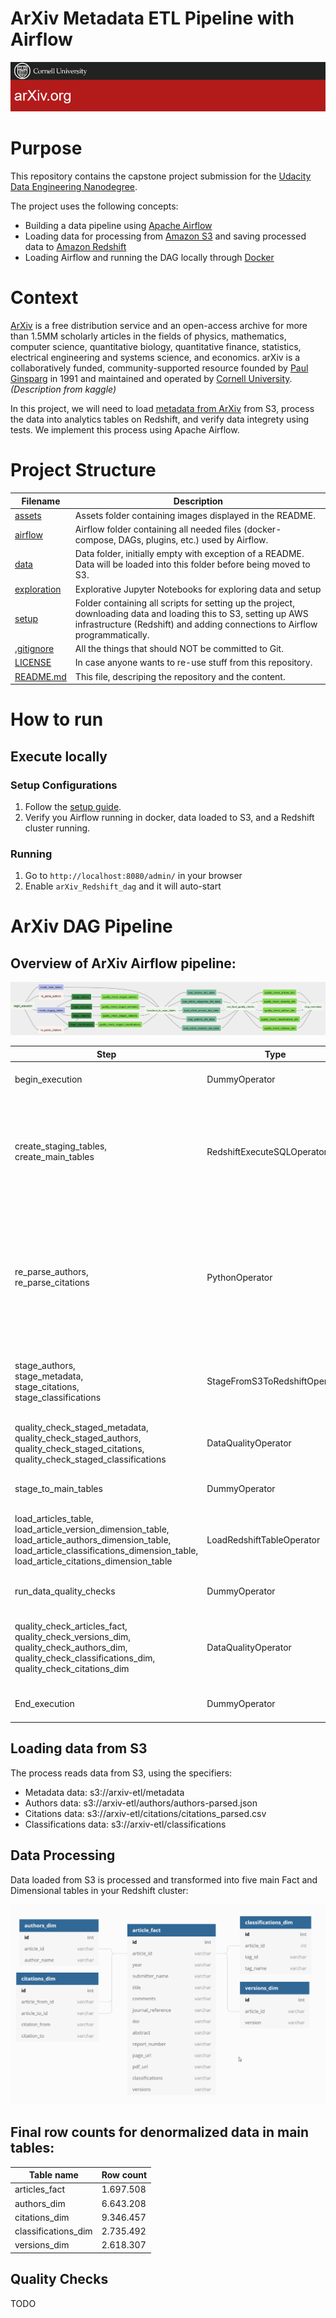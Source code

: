 # ArXiv Metadata ETL Pipeline with Airflow

![ArXiv banner](./assets/arxiv_banner.png "ArXiv.org")


# Purpose

This repository contains the capstone project submission for the [Udacity Data Engineering Nanodegree](https://www.udacity.com/course/data-engineer-nanodegree--nd027). 

The project uses the following concepts:
* Building a data pipeline using [Apache Airflow](https://airflow.apache.org/)
* Loading data for processing from [Amazon S3](https://aws.amazon.com/S3/) and saving processed data to [Amazon Redshift](https://aws.amazon.com/redshift/)
* Loading Airflow and running the DAG locally through [Docker](https://www.docker.com/)


# Context 

[ArXiv](https://arxiv.org/) is a free distribution service and an open-access archive for more than 1.5MM scholarly articles in the fields of physics, mathematics, computer science, quantitative biology, quantitative finance, statistics, electrical engineering and systems science, and economics. arXiv is a collaboratively funded, community-supported resource founded by [Paul Ginsparg](https://en.wikipedia.org/wiki/Paul_Ginsparg) in 1991 and maintained and operated by [Cornell University](https://www.cornell.edu/). *(Description from kaggle)*

In this project, we will need to load [metadata from ArXiv](https://www.kaggle.com/Cornell-University/arxiv) from S3, process the data into analytics tables on Redshift, and verify data integrety using tests. 
We implement this process using Apache Airflow.


# Project Structure

|Filename|Description|
|---|---|
|[assets](./assets/)| Assets folder containing images displayed in the README. |
|[airflow](./airflow/)| Airflow folder containing all needed files (docker-compose, DAGs, plugins, etc.) used by Airflow. |
|[data](./data/)| Data folder, initially empty with exception of a README. Data will be loaded into this folder before being moved to S3. |
|[exploration](./exploration/)| Explorative Jupyter Notebooks for exploring data and setup
|[setup](./setup/)| Folder containing all scripts for setting up the project, downloading data and loading this to S3, setting up AWS infrastructure (Redshift) and adding connections to Airflow programmatically. |
|[.gitignore](./.gitignore)| All the things that should NOT be committed to Git. |
|[LICENSE](./LICENSE)| In case anyone wants to re-use stuff from this repository. |
|[README.md](./README.md)| This file, descriping the repository and the content. |



# How to run 

## Execute locally

### Setup Configurations 

1) Follow the [setup guide](./setup/README.md).
2) Verify you Airflow running in docker, data loaded to S3, and a Redshift cluster running.

### Running

1) Go to ```http://localhost:8080/admin/``` in your browser
2) Enable ```arXiv_Redshift_dag``` and it will auto-start


# ArXiv DAG Pipeline

## Overview of ArXiv Airflow pipeline:

![DAG Flow](./assets/arxiv_dag.png)

| Step | Type | Description |
| --- | --- | --- |
| begin_execution | DummyOperator | Dummy task with no action |
| create_staging_tables,<br/>create_main_tables | RedshiftExecuteSQLOperator |  Creates staging and main tables if not already exists, otherwise drops and re-create the table |
| re_parse_authors,<br/>re_parse_citations | PythonOperator | Downloads and parses JSON files, then saves them in another JSON format to be able to leverage Redshifts COPY functionality |
| stage_authors,<br/>stage_metadata,<br/>stage_citations,<br/>stage_classifications | StageFromS3ToRedshiftOperator | Loads data from S3 into staging tables using COPY functions |
| quality_check_staged_metadata,<br/>quality_check_staged_authors,<br/>quality_check_staged_citations,<br/>quality_check_staged_classifications | DataQualityOperator | Runs quality checks and validation scripts on staged data |
| stage_to_main_tables | DummyOperator | Dummy task with no action |
| load_articles_table,<br/>load_article_version_dimension_table,<br/>load_article_authors_dimension_table,<br/>load_article_classifications_dimension_table,<br/>load_article_citations_dimension_table | LoadRedshiftTableOperator | Transforms and loads data from staging tables into main tables |
| run_data_quality_checks | DummyOperator | Dummy task with no action |
| quality_check_articles_fact,<br/>quality_check_versions_dim,<br/>quality_check_authors_dim, quality_check_classifications_dim,<br/>quality_check_citations_dim | DataQualityOperator | Runs quality check on data loaded into main dimensional tables and fact table |
| End_execution | DummyOperator |  Dummy task with no action |

## Loading data from S3

The process reads data from S3, using the specifiers: 

* Metadata data: s3://arxiv-etl/metadata
* Authors data: s3://arxiv-etl/authors/authors-parsed.json
* Citations data: s3://arxiv-etl/citations/citations_parsed.csv
* Classifications data: s3://arxiv-etl/classifications

## Data Processing

Data loaded from S3 is processed and transformed into five main Fact and Dimensional tables in your Redshift cluster:

![DAG Flow](./assets/dbdiagram.io.png)

## Final row counts for denormalized data in main tables:

<!-- ![Row counts in main tables](./assets/final_denormalized_count.png "Row counts in main tables") -->

| Table name | Row count |
| --- | --- |
| articles_fact | 1.697.508 |
| authors_dim | 6.643.208 |
| citations_dim | 9.346.457 |
| classifications_dim | 2.735.492 |
| versions_dim | 2.618.307 |

## Quality Checks

TODO

